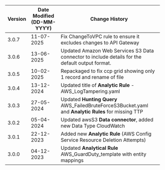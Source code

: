 | **Version** | **Date Modified (DD-MM-YYYY)** | **Change History**                          |
|-------------|--------------------------------|---------------------------------------------|
| 3.0.7       | 11-07-2025                     | Fix ChangeToVPC rule to ensure it excludes changes to API Gateway |
| 3.0.6       | 13-06-2025                     | Updated Amazon Web Services S3 Data connector to include details for the default output format. |
| 3.0.5       | 10-02-2025                     | Repackaged to fix ccp grid showing only 1 record and rename of file   |
| 3.0.4       | 13-12-2024                     | Updated title of **Analytic Rule** - AWS_LogTampering.yaml   |
| 3.0.3       | 27-05-2024                     | Updated **Hunting Query** AWS_FailedBruteForceS3Bucket.yaml and **Analytic Rules** for missing TTP   |
| 3.0.2       | 05-04-2024                     | Updated awsS3 **Data connector**, added new Data Type CloudWatch     |
| 3.0.1       | 22-12-2023                     | Added new **Analytic Rule** (AWS Config Service Resource Deletion Attempts)     |
| 3.0.0       | 04-12-2023                     | Updated **Analytical Rule**  AWS_GuardDuty_template with entity mappings     |
